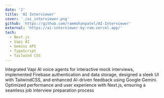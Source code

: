 ```yaml
---
date: '2'
title: 'AI Interviewer'
cover: './ai_interviewer.png'
github: 'https://github.com/rammohanpatel/AI-Interviewer'
external: 'https://ai-interviewer-by-ram.vercel.app/'
tech:
  - Next.js
  - Vapi AI
  - Gemini API
  - TypeScript
  - Tailwind CSS
---
```


Integrated Vapi AI voice agents for interactive mock interviews, implemented Firebase authentication and data storage, designed a sleek UI with TailwindCSS, and enhanced AI-driven feedback using Google Gemini. Optimized performance and user experience with Next.js, ensuring a seamless job interview preparation process
